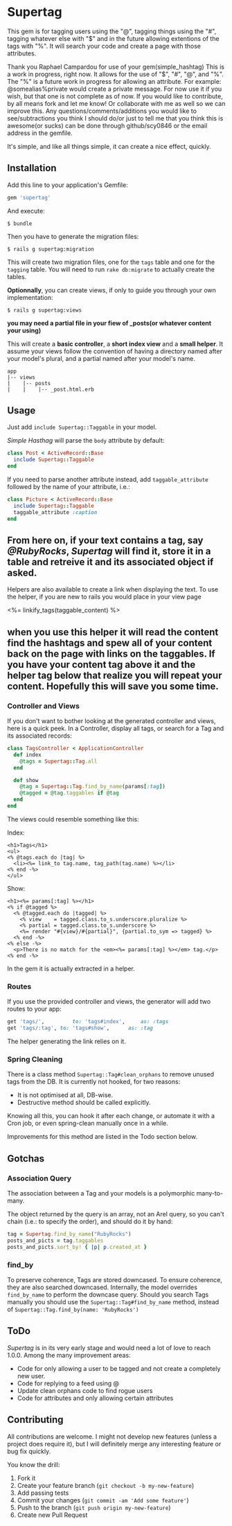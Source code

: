 # Supertag


This gem is for tagging users using the "@", tagging things using the "#", tagging whatever else with "$" and in the future allowing extentions of the tags with "%". It will search your code and create a page with those attributes.

Thank you Raphael Campardou for use of your gem(simple_hashtag)
This is a work in progress, right now. It allows for the use of "$", "#", "@", and "%". The "%" is a future work in progress for allowing an attribute. For example: @somealias%private would create a private message. For now use it if you wish, but that one is not complete as of now. If you would like to contribute, by all means fork and let me know! Or collaborate with me as well so we can improve this. Any questions/comments/additions you would like to see/subtractions you think I should do/or just to tell me that you think this is awesome(or sucks) can be done through github/scy0846 or the email address in the gemfile.

It's simple, and like all things simple, it can create a nice effect, quickly.

## Installation

Add this line to your application's Gemfile:
```ruby
gem 'supertag'
```

And execute:
```shell
$ bundle
```

Then you have to generate the migration files:
```shell
$ rails g supertag:migration
```

This will create two migration files, one for the `tags` table and one for the `tagging` table.
You will need to run `rake db:migrate` to actually create the tables.

__Optionnally__, you can create views,
if only to guide you through your own implementation:
```shell
$ rails g supertag:views
```

**you may need a partial file in your fiew of _posts(or whatever content your using)**

This will create a __basic controller__, a __short index view__ and a __small helper__.
It assume your views follow the convention of having a directory named after your model's plural, and a partial named after your model's name.
```
app
|-- views
|    |-- posts
|    |    |-- _post.html.erb
```


## Usage

Just add `include Supertag::Taggable` in your model.

_Simple Hasthag_ will parse the `body` attribute by default:

```ruby
class Post < ActiveRecord::Base
  include Supertag::Taggable
end
```


If you need to parse another attribute instead,
add `taggable_attribute` followed by the name of your attribute, i.e.:
```ruby
class Picture < ActiveRecord::Base
  include Supertag::Taggable
  taggable_attribute :caption
end
```

From here on, if your text contains a tag, say _@RubyRocks_,
_Supertag_ will find it, store it in a table and retreive it and its associated object if asked.
---------------------------------------------------------------------------------------
Helpers are also available to create a link when displaying the text.
To use the helper, if you are new to rails you would place in your view page

<%= linkify_tags(taggable_content) %>

when you use this helper it will read the content find the hashtags and spew all of your content back on the page with links on the taggables. If you have your content tag above it and the helper tag below that realize you will repeat your content. Hopefully this will save you some time.
----------------------------------------------------------------------------------------
### Controller and Views
If you don't want to bother looking at the generated controller and views, here is a quick peek.
In a Controller, display all tags, or search for a Tag and its associated records:
```ruby
class TagsController < ApplicationController
  def index
    @tags = Supertag::Tag.all
  end

  def show
    @tag = Supertag::Tag.find_by_name(params[:tag])
    @tagged = @tag.taggables if @tag
  end
end
```

The views could resemble something like this:

Index:
```erb
<h1>Tags</h1>
<ul>
<% @tags.each do |tag| %>
  <li><%= link_to tag.name, tag_path(tag.name) %></li>
<% end -%>
</ul>
```

Show:
```erb
<h1><%= params[:tag] %></h1>
<% if @tagged %>
  <% @tagged.each do |tagged| %>
    <% view    = tagged.class.to_s.underscore.pluralize %>
    <% partial = tagged.class.to_s.underscore %>
    <%= render "#{view}/#{partial}", {partial.to_sym => tagged} %>
  <% end -%>
<% else -%>
  <p>There is no match for the <em><%= params[:tag] %></em> tag.</p>
<% end -%>
```
In the gem it is actually extracted in a helper.


### Routes

If you use the provided controller and views, the generator will add two routes to your app:
```ruby
get 'tags/',         to: 'tags#index',     as: :tags
get 'tags/:tag', to: 'tags#show',      as: :tag
```

The helper generating the link relies on it.



### Spring Cleaning
There is a class method `Supertag::Tag#clean_orphans` to remove unused tags from the DB.
It is currently not hooked, for two reasons:
- It is not optimised at all, DB-wise.
- Destructive method should be called explicitly.

Knowing all this, you can hook it after each change, or automate it with a Cron job, or even spring-clean manually once in a while.

Improvements for this method are listed in the Todo section below.


## Gotchas
### Association Query
The association between a Tag and your models is a polymorphic many-to-many.

The object returned by the query is an array, not an Arel query, so you can't chain (i.e.: to specify the order), and should do it by hand:

```ruby
tag = Supertag.find_by_name("RubyRocks")
posts_and_picts = tag.taggables
posts_and_picts.sort_by! { |p| p.created_at }
```

### find_by

To preserve coherence, Tags are stored downcased.
To ensure coherence, they are also searched downcased.
Internally, the model overrides `find_by_name` to perform the downcase query.
Should you search Tags manually you should use the `Supertag::Tag#find_by_name` method, instead of `Supertag::Tag.find_by(name: 'RubyRocks')`


## ToDo

_Supertag_ is in its very early stage and would need a lot of love to reach 1.0.0.
Among the many improvement areas:

- Code for only allowing a user to be tagged and not create a completely new user.
- Code for replying to a feed using @
- Update clean orphans code to find rogue users
- Code for attributes and only allowing certain attributes

## Contributing

All contributions are welcome.
I might not develop new features (unless a project does require it),
but I will definitely merge any interesting feature or bug fix quickly.

You know the drill:

1. Fork it
2. Create your feature branch (`git checkout -b my-new-feature`)
3. Add passing tests
4. Commit your changes (`git commit -am 'Add some feature'`)
5. Push to the branch (`git push origin my-new-feature`)
6. Create new Pull Request
